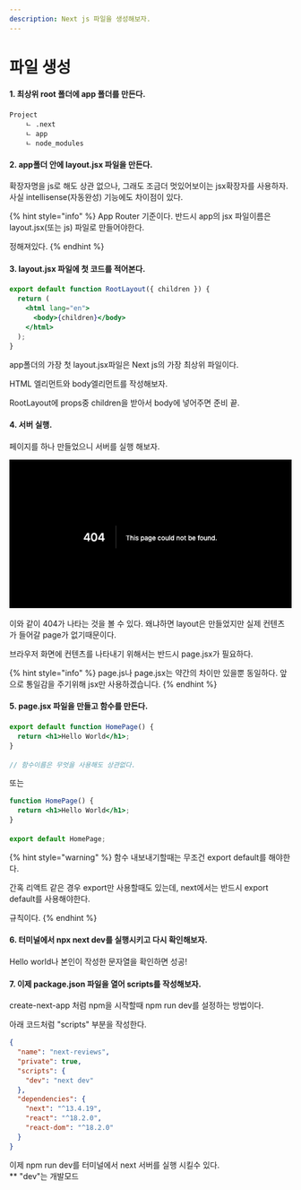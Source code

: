 ```yaml
---
description: Next js 파일을 생성해보자.
---
```


# 파일 생성

#### 1. 최상위 root 폴더에 app 폴더를 만든다.

```textile
Project
    ㄴ .next
    ㄴ app
    ㄴ node_modules
```

#### 2. app폴더 안에 layout.jsx 파일을 만든다.

확장자명을 js로 해도 상관 없으나, 그래도 조금더 멋있어보이는 jsx확장자를 사용하자.\
사실 intellisense(자동완성) 기능에도 차이점이 있다.

{% hint style="info" %}
App Router 기준이다. 반드시 app의 jsx 파일이름은 layout.jsx(또는 js) 파일로 만들어야한다.

정해져있다.
{% endhint %}

#### 3. layout.jsx 파일에 첫 코드를 적어본다.

```jsx
export default function RootLayout({ children }) {
  return (
    <html lang="en">
      <body>{children}</body>
    </html>
  );
}
```

app폴더의 가장 첫 layout.jsx파일은 Next js의 가장 최상위 파일이다.

HTML 엘리먼트와 body엘리먼트를 작성해보자.

RootLayout에 props중 children을 받아서 body에 넣어주면 준비 끝.

#### 4. 서버 실행.

페이지를 하나 만들었으니 서버를 실행 해보자.

<img src=".gitbook/assets/404.png" alt="" data-size="original">

이와 같이 404가 나타는 것을 볼 수 있다. 왜냐하면 layout은 만들었지만 실제 컨텐츠가 들어갈 page가 없기때문이다.

브라우저 화면에 컨텐츠를 나타내기 위해서는 반드시 page.jsx가 필요하다.

{% hint style="info" %}
page.js나 page.jsx는 약간의 차이만 있을뿐 동일하다. 앞으로 통일감을 주기위해 jsx만 사용하겠습니다.
{% endhint %}

#### 5. page.jsx 파일을 만들고 함수를 만든다.

```jsx
export default function HomePage() {
  return <h1>Hello World</h1>;
}

// 함수이름은 무엇을 사용해도 상관없다.
```

또는

```jsx
function HomePage() {
  return <h1>Hello World</h1>;
}

export default HomePage;
```

{% hint style="warning" %}
함수 내보내기할때는 무조건 export default를 해야한다.

간혹 리액트 같은 경우 export만 사용할때도 있는데, next에서는 반드시 export default를 사용해야한다.

규칙이다.
{% endhint %}

#### 6. 터미널에서 npx next dev를 실행시키고 다시 확인해보자.

Hello world나 본인이 작성한 문자열을 확인하면 성공!



#### 7. 이제 package.json 파일을 열어 scripts를 작성해보자.

create-next-app 처럼 npm을 시작할때 npm run dev를 설정하는 방법이다.

아래 코드처럼 "scripts" 부분을 작성한다.

```json
{
  "name": "next-reviews",
  "private": true,
  "scripts": {
    "dev": "next dev"
  },
  "dependencies": {
    "next": "^13.4.19",
    "react": "^18.2.0",
    "react-dom": "^18.2.0"
  }
}
```

이제 npm run dev를 터미널에서 next 서버를 실행 시킬수 있다.\
\*\* "dev"는 개발모드
